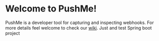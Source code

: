 # Welcome to PushMe!

PushMe is a developer tool for capturing and inspecting webhooks. For more details feel welcome to check our [wiki](https://github.com/luchob/pushme/wiki).
Just and test Spring boot project
